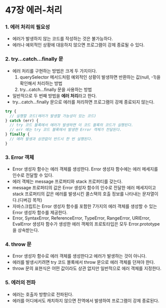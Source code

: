 # 47장 에러-처리

### 1. 에러 처리의 필요성

- 에러가 발생하지 않는 코드를 작성하는 것은 불가능하다.
- 에러나 예외적인 상황에 대응하지 않으면 프로그램이 강제 종료될 수 있다.

### 2. try…catch…finally 문

- 에러 처리를 구현하는 방법은 크게 두 가지이다.
  1. querySelector 메서드처럼 예외적인 상황이 발생하면 반환하는 값(null, -1)을 확인해서 처리하는 방법
  2. try…catch…finally 문을 사용하는 방법
- 일반적으로 두 번째 방법을 **에러 처리**라고 한다.
- try…catch…finally 문으로 에러를 처리하면 프로그램이 강제 종료되지 않는다.

```js
try {
  // 실행할 코드(에러가 발생할 가능성이 있는 코드)
} catch (err) {
  // try 코드 블록에서 에러가 발생하면 이 코드 블록의 코드가 실행된다.
  // err 에는 try 코드 블록에서 발생한 Error 객체가 전달된다.
} finally {
  // 에러 발생과 상관없이 반드시 한 번 실행된다.
}
```

### 3. Error 객체

- Error 생성자 함수는 에러 객체를 생성한다. Error 생성자 함수에는 에러 메세지를 인수로 전달할 수 있다.
- 에러 객체는 message 프로퍼티와 stack 프로퍼티를 갖는다.
- message 프로퍼티의 값은 Error 생성자 함수의 인수로 전달한 에러 메세지이고 stack 프로퍼티의 값은 에러를 발생시킨 콜스택의 호출 정보를 나타내는 문자열이다.(디버깅 목적)
- 자바스크립트는 Error 생성자 함수를 포함한 7가지의 에러 객체를 생성할 수 있는 Error 생성자 함수를 제공한다.
- Error, SyntaxError, ReferenceError, TypeError, RangeError, URIError, EvalError 생성자 함수가 생성한 에러 객체의 프로토타입은 모두 Error.prototype을 상속받는다.

### 4. throw 문

- Error 생성자 함수로 에러 객체를 생성한다고 에러가 발생하는 것이 아니다.
- 에러를 발생시키려면 try 코드 블록에서 throw 문으로 에러 객체를 던져야 한다.
- throw 문의 표현식은 어떤 값이라도 상관 없지만 일반적으로 에러 객체를 지정한다.

### 5. 에러의 전파

- 에러는 호출자 방향으로 전파된다.
- 에러를 어디에서도 캐치하지 않으면 전역에서 발생하여 프로그램이 강제 종료된다.
